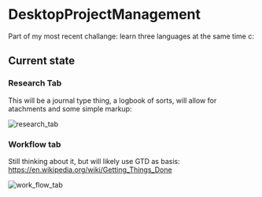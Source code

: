 # DesktopProjectManagement
Part of my most recent challange: learn three languages at the same time c:


## Current state


### Research Tab 

This will be a journal type thing, a logbook of sorts, will allow for atachments and some simple markup:

![research_tab](https://user-images.githubusercontent.com/63464503/136029506-317ea63e-bc60-4f01-92ac-573990d08e7f.png)

### Workflow tab

Still thinking about it, but will likely use GTD as basis: https://en.wikipedia.org/wiki/Getting_Things_Done

![work_flow_tab](https://user-images.githubusercontent.com/63464503/136029504-681e4a99-a149-49d9-8166-67375d936e93.png)

